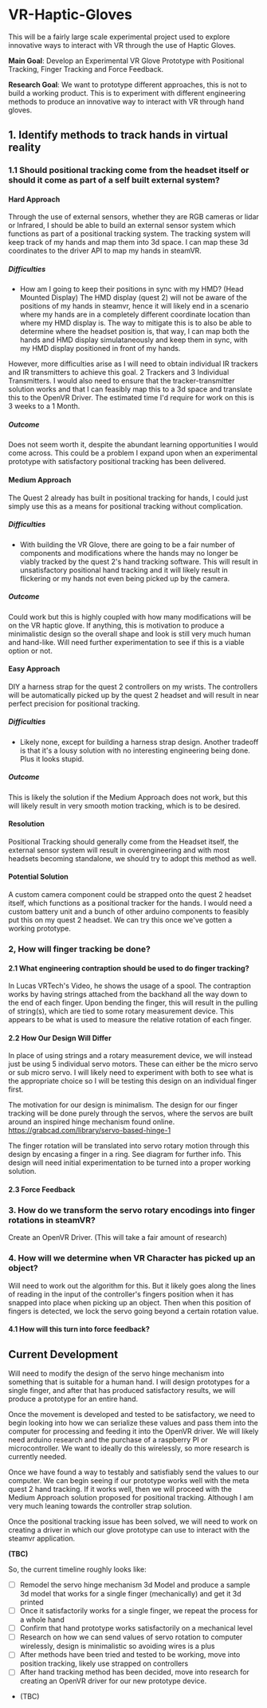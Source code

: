 # VR-Haptic-Gloves
This will be a fairly large scale experimental project used to explore innovative ways to interact with VR through the use of Haptic Gloves.

**Main Goal**: Develop an Experimental VR Glove Prototype with Positional Tracking, Finger Tracking and Force Feedback.

**Research Goal**: We want to prototype different approaches, this is not to build a working product. This is to experiment with different engineering methods
to produce an innovative way to interact with VR through hand gloves.

## 1. Identify methods to track hands in virtual reality

### 1.1 Should positional tracking come from the headset itself or should it come as part of a self built external system?

#### Hard Approach 

Through the use of external sensors, whether they are RGB cameras or lidar or Infrared, I should be able to build an external sensor system which functions 
as part of a positional tracking system. The tracking system will keep track of my hands and map them into 3d space. I can map these 3d coordinates to the driver API to
map my hands in steamVR. 

##### Difficulties
- How am I going to keep their positions in sync with my HMD? (Head Mounted Display)
The HMD display (quest 2) will not be aware of the positions of my hands in steamvr, hence it will likely end in a scenario where my hands are in a completely 
different coordinate location than where my HMD display is. The way to mitigate this is to also be able to determine where the headset position is, that way, I can map both 
the hands and HMD display simulataneously and keep them in sync, with my HMD display positioned in front of my hands. 

However, more difficulties arise as I will need to obtain individual IR trackers and IR transmitters to achieve this goal. 2 Trackers and 3 Individual Transmitters.
I would also need to ensure that the tracker-transmitter solution works and that I can feasibly map this to a 3d space and translate this to the OpenVR Driver. The estimated
time I'd require for work on this is 3 weeks to a 1 Month. 

##### Outcome
Does not seem worth it, despite the abundant learning opportunities I would come across. This could be a problem I expand upon when an experimental prototype with
satisfactory positional tracking has been delivered.

#### Medium Approach
The Quest 2 already has built in positional tracking for hands, I could just simply use this as a means for positional tracking without complication.

##### Difficulties
- With building the VR Glove, there are going to be a fair number of components and modifications where the hands may no longer be viably tracked by the quest 2's
hand tracking software. This will result in unsatisfactory positional hand tracking and it will likely result in flickering or my hands not even being picked up by the camera.

##### Outcome
Could work but this is highly coupled with how many modifications will be on the VR haptic glove. If anything, this is motivation to produce a minimalistic design
so the overall shape and look is still very much human and hand-like. Will need further experimentation to see if this is a viable option or not. 

#### Easy Approach
DIY a harness strap for the quest 2 controllers on my wrists. The controllers will be automatically picked up by the quest 2 headset and will result in 
near perfect precision for positional tracking. 

##### Difficulties
- Likely none, except for building a harness strap design. Another tradeoff is that it's a lousy solution with no interesting engineering being done. Plus it looks stupid.

##### Outcome
This is likely the solution if the Medium Approach does not work, but this will likely result in very smooth motion tracking, which is to be desired.

#### Resolution
Positional Tracking should generally come from the Headset itself, the external sensor system will result in overengineering and with most headsets becoming
standalone, we should try to adopt this method as well. 

#### Potential Solution
A custom camera component could be strapped onto the quest 2 headset itself, which functions as a positional tracker for the hands. 
I would need a custom battery unit and a bunch of other arduino components to feasibly put this on my quest 2 headset. We can try this once we've gotten a working prototype.

### 2, How will finger tracking be done? 

#### 2.1 What engineering contraption should be used to do finger tracking?

In Lucas VRTech's Video, he shows the usage of a spool. The contraption works by having strings attached from the backhand all the way down to the end of each finger.
Upon bending the finger, this will result in the pulling of string(s), which are tied to some rotary measurement device. This appears to be what is used to measure the 
relative rotation of each finger. 

#### 2.2 How Our Design Will Differ

In place of using strings and a rotary measurement device, we will instead just be using 5 individual servo motors. These can either be the micro servo or sub micro servo. I
will likely need to experiment with both to see what is the appropriate choice so I will be testing this design on an individual finger first. 

The motivation for our design is minimalism. The design for our finger tracking will be done purely through the servos, where the servos are built around an inspired
hinge mechanism found online. https://grabcad.com/library/servo-based-hinge-1 

The finger rotation will be translated into servo rotary motion through this design by encasing a finger in a ring. See diagram for further info.
This design will need initial experimentation to be turned into a proper working solution.

#### 2.3 Force Feedback

### 3. How do we transform the servo rotary encodings into finger rotations in steamVR?

Create an OpenVR Driver. (This will take a fair amount of research)

### 4. How will we determine when VR Character has picked up an object?

Will need to work out the algorithm for this. But it likely goes along the lines of reading in the input of the controller's fingers position when it has snapped into place
when picking up an object. Then when this position of fingers is detected, we lock the servo going beyond a certain rotation value.

#### 4.1 How will this turn into force feedback?

## Current Development

Will need to modify the design of the servo hinge mechanism into something that is suitable for a human hand. I will design prototypes for a single finger, and after that has produced satisfactory results, we will produce a prototype for an entire hand. 

Once the movement is developed and tested to be satisfactory, we need to begin looking into how we can serialize these values and pass them into the computer for processing and feeding it into the OpenVR driver. We will likely need arduino research and the purchase of a raspberry PI or microcontroller. We want to ideally do this wirelessly, so more research is currently needed.

Once we have found a way to testably and satisfiably send the values to our computer. We can begin seeing if our prototype works well with the meta quest 2 hand tracking. If it works well, then we will proceed with the Medium Approach solution proposed for positional tracking. Although I am very much leaning towards the controller strap solution.

Once the positional tracking issue has been solved, we will need to work on creating a driver in which our glove prototype can use to interact with the steamvr application. 

**(TBC)**

So, the current timeline roughly looks like:
- [ ] Remodel the servo hinge mechanism 3d Model and produce a sample 3d model that works for a single finger (mechanically) and get it 3d printed
- [ ] Once it satisfactorily works for a single finger, we repeat the process for a whole hand
- [ ] Confirm that hand prototype works satisfactorily on a mechanical level
- [ ] Research on how we can send values of servo rotation to computer wirelessly, design is minimalistic so avoiding wires is a plus
- [ ] After methods have been tried and tested to be working, move into position tracking, likely use strapped on controllers
- [ ] After hand tracking method has been decided, move into research for creating an OpenVR driver for our new prototype device.
- (TBC)

